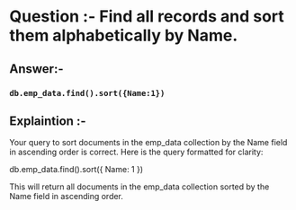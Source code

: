 # Question :-  Find all records and sort them alphabetically by Name.

## Answer:- 

 ###  `db.emp_data.find().sort({Name:1})`

## Explaintion :- 

Your query to sort documents in the emp_data collection by the Name field in ascending order is correct. Here is the query formatted for clarity:

db.emp_data.find().sort({ Name: 1 })

This will return all documents in the emp_data collection sorted by the Name field in ascending order.

